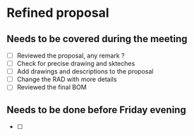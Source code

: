 # Refined proposal

## Needs to be covered during the meeting

- [ ] Reviewed the proposal, any remark ?
- [ ] Check for precise drawing and skteches
- [ ] Add drawings and descriptions to the proposal
- [ ] Change the RAD with more details
- [ ] Reviewed the final BOM

## Needs to be done before Friday evening

- [ ]
